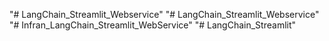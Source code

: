 "# LangChain_Streamlit_Webservice" 
"# LangChain_Streamlit_Webservice" 
"# Infran_LangChain_Streamlit_WebService" 
"# LangChain_Streamlit" 
